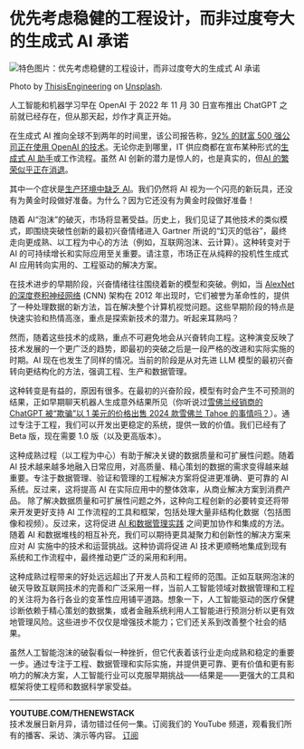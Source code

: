 # 优先考虑稳健的工程设计，而非过度夸大的生成式 AI 承诺

![特色图片：优先考虑稳健的工程设计，而非过度夸大的生成式 AI 承诺](https://cdn.thenewstack.io/media/2024/09/8b0d8cb7-thisisengineering-ttmuplynmhu-unsplash-1024x683.jpg)

Photo by [ThisisEngineering](https://unsplash.com/@thisisengineering?utm_content=creditCopyText&utm_medium=referral&utm_source=unsplash) on [Unsplash](https://unsplash.com/photos/person-wearing-white-gloves-and-white-gloves-TTmuplyNMHU?utm_content=creditCopyText&utm_medium=referral&utm_source=unsplash).

人工智能和机器学习早在 OpenAI 于 2022 年 11 月 30 日宣布推出 ChatGPT 之前就已经存在，但从那天起，炒作才真正开始。

在生成式 AI 推向全球不到两年的时间里，该公司报告称，[92% 的财富 500 强公司正在使用 OpenAI 的技术](https://www.reuters.com/technology/openais-altman-pitches-chatgpt-enterprise-large-firms-including-some-microsoft-2024-04-12/)。无论你走到哪里，IT 供应商都在宣布某种形式的[生成式 AI 助手](https://thenewstack.io/how-generative-ai-coding-assistants-increase-developer-velocity/)或工作流程。虽然 AI 创新的潜力是惊人的，也是真实的，但[AI 的繁荣似乎正在消退](https://www.vox.com/technology/2023/8/19/23837705/openai-chatgpt-microsoft-bing-google-generating-less-interest)。

其中一个症状是[生产环境中缺乏 AI](https://thenewstack.io/why-ai-cant-fix-your-production-issues/)。我们仍然将 AI 视为一个闪亮的新玩具，还没有为黄金时段做好准备。为什么？因为它还没有为黄金时段做好准备！

随着 AI“泡沫”的破灭，市场将显著受益。历史上，我们见证了其他技术的类似模式，即围绕突破性创新的最初兴奋情绪进入 Gartner 所说的“幻灭的低谷”，最终走向更成熟、以工程为中心的方法（例如，互联网泡沫、云计算）。这种转变对于 AI 的可持续增长和实际应用至关重要。请注意，市场正在从纯粹的投机性生成式 AI 应用转向实用的、工程驱动的解决方案。

在技术进步的早期阶段，兴奋情绪往往围绕着新的模型和突破。例如，当 [AlexNet 的深度卷积神经网络](https://thenewstack.io/the-evolution-of-the-ai-stack-from-foundations-to-agents/) (CNN) 架构在 2012 年出现时，它们被誉为革命性的，提供了一种处理数据的新方法，旨在解决整个计算机视觉问题。这些早期阶段的特点是快速实验和热情高涨，重点是探索新技术的潜力。听起来耳熟吗？

然而，随着这些技术的成熟，重点不可避免地会从兴奋转向工程。这种演变反映了技术发展的一个更广泛的趋势，即最初的突破之后是一段严格的改进和实际实施的时期。AI 现在也发生了同样的情况。当前的阶段是从对先进 LLM 模型的最初兴奋转向更结构化的方法，强调工程、生产和数据管理。

这种转变是有益的，原因有很多。在最初的兴奋阶段，模型有时会产生不可预测的结果，正如早期聊天机器人生成意外结果所见（你听说过[雪佛兰经销商的 ChatGPT 被“欺骗”以 1 美元的价格出售 2024 款雪佛兰 Tahoe 的事情吗？](https://hothardware.com/news/car-dealerships-chatgpt-goes-awry-when-internet-gets-to-it)）。通过专注于工程，我们可以开发出更稳定的系统，提供一致的价值。我们已经有了 Beta 版，现在需要 1.0 版（以及更高版本）。

这种成熟过程（以工程为中心）有助于解决关键的数据质量和可扩展性问题。随着 AI 技术越来越多地融入日常应用，对高质量、精心策划的数据的需求变得越来越重要。专注于数据管理、验证和管理的工程解决方案将促进更准确、更可靠的 AI 系统。反过来，这将提高 AI 在实际应用中的整体效率，从商业解决方案到消费产品。
除了解决数据质量和可扩展性问题之外，这种向工程创新的必要转变还将带来开发更好支持 AI 工作流程的工具和框架，包括处理大量非结构化数据（包括图像和视频）。反过来，这将促进 [AI 和数据管理实践](https://thenewstack.io/exploring-the-power-and-challenges-of-ai-in-serviceops/) 之间更加协作和集成的方法。随着 AI 和数据堆栈的相互补充，我们可以期待更具凝聚力和创新性的解决方案来应对 AI 实施中的技术和运营挑战。这种协调将促进 AI 技术更顺畅地集成到现有系统和工作流程中，最终推动更广泛的采用和利用。

这种成熟过程带来的好处远远超出了开发人员和工程师的范围。正如互联网泡沫的破灭导致互联网技术的完善和广泛采用一样，当前人工智能领域对数据管理和工程的关注将为各行各业的变革性应用铺平道路。想象一下，人工智能驱动的医疗保健诊断依赖于精心策划的数据集，或者金融系统利用人工智能进行预测分析以更有效地管理风险。这些进步不仅仅是增强技术能力；它们还关系到改善整个社会的结果。

虽然人工智能泡沫的破裂看似一种挫折，但它代表着该行业走向成熟和稳定的重要一步。通过专注于工程、数据管理和实际实施，并提供更可靠、更有价值和更有影响力的解决方案，人工智能行业可以克服早期挑战——结果是——更强大的工具和框架将使工程师和数据科学家受益。

---

**YOUTUBE.COM/THENEWSTACK**<br>
技术发展日新月异，请勿错过任何一集。订阅我们的 YouTube
频道，观看我们所有的播客、采访、演示等内容。
[订阅](https://youtube.com/thenewstack?sub_confirmation=1)